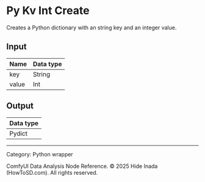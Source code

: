 # Py Kv Int Create
Creates a Python dictionary with an string key and an integer value.

## Input
| Name | Data type |
|---|---|
| key | String |
| value | Int |

## Output
| Data type |
|---|
| Pydict |

<HR>
Category: Python wrapper

ComfyUI Data Analysis Node Reference. © 2025 Hide Inada (HowToSD.com). All rights reserved.

